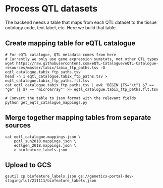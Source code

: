 Process QTL datasets
==============================================

The backend needs a table that maps from each QTL dataset to the tissue ontology code, text label, etc. Here we build that table.

## Create mapping table for eQTL catalogue
```
# For eQTL catalogue, QTL metadata comes from here
# Currently we only use gene expression sumstats, not other QTL types
wget https://raw.githubusercontent.com/eQTL-Catalogue/eQTL-Catalogue-resources/master/tabix/tabix_ftp_paths.tsv -O eqtl_catalogue.tabix_ftp_paths.tsv
head -n 1 eqtl_catalogue.tabix_ftp_paths.tsv > eqtl_catalogue.tabix_ftp_paths.flt.tsv
cat eqtl_catalogue.tabix_ftp_paths.tsv | awk 'BEGIN {FS="\t"} $7 == "ge" || $7 == "microarray"' >> eqtl_catalogue.tabix_ftp_paths.flt.tsv

# Convert the table to json format with the relevant fields
python get_eqtl_catalogue_mappings.py
```

## Merge together mapping tables from separate sources
```
cat eqtl_catalogue.mappings.json \
    pqtl_sun2018.mappings.json \
    eqtlgen_2018.mappings.json \
    > biofeature_labels.json
```

## Upload to GCS
```
gsutil cp biofeature_labels.json gs://genetics-portal-dev-staging/lut/211111/biofeature_labels.json
```
